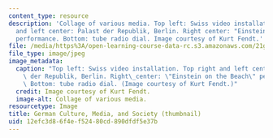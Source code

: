 ```yaml
---
content_type: resource
description: 'Collage of various media. Top left: Swiss video installation. Top right
  and left center: Palast der Republik, Berlin. Right center: "Einstein on the Beach"
  performance. Bottom: tube radio dial. Image courtesy of Kurt Fendt.'
file: /media/https%3A/open-learning-course-data-rc.s3.amazonaws.com/21g-414-german-culture-media-and-society-fall-2006/12efc3d86f4ef52480cd890dfdf5e37b_21g-414f06-th.jpg
file_type: image/jpeg
image_metadata:
  caption: "Top left: Swiss video installation. Top right and left center: Palast\
    \ der Republik, Berlin. Right\_center: \"Einstein on the Beach\" performance.\
    \ Bottom: tube radio dial. (Image courtesy of Kurt Fendt.)"
  credit: Image courtesy of Kurt Fendt.
  image-alt: Collage of various media.
resourcetype: Image
title: German Culture, Media, and Society (thumbnail)
uid: 12efc3d8-6f4e-f524-80cd-890dfdf5e37b
---
```

